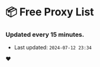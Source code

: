 # :package: Free Proxy List
### Updated every 15 minutes.

- Last updated: `2024-07-12 23:34`

:heart:
